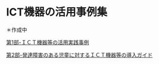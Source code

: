 # ICT機器の活用事例集
＊作成中

[第1部-ＩＣＴ機器等の活用実践事例](https://www.kyoiku.metro.tokyo.lg.jp/school/document/special_needs_education/files/guideline/ict02.pdf)

[第2部-発達障害のある児童に対するＩＣＴ機器等の導入ガイド](https://www.kyoiku.metro.tokyo.lg.jp/school/document/special_needs_education/files/guideline/ict03.pdf)
